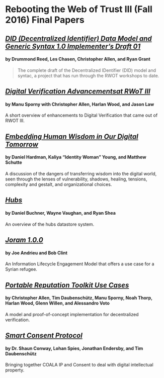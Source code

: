 # Rebooting the Web of Trust III (Fall 2016) Final Papers

## [*DID (Decentralized Identifier) Data Model and Generic Syntax 1.0 Implementer’s Draft 01*](did-implementer-draft-10.pdf)
#### by Drummond Reed, Les Chasen, Christopher Allen, and Ryan Grant

> The complete draft of the Decentralized IDentifier (DID) model and syntac, a project that has run through the RWOT workshops to date.

## [*Digital Verification Advancementsat RWoT III*](digital-verification-advancements.pdf)
#### by Manu Sporny with Christopher Allen, Harlan Wood, and Jason Law

A short overview of enhancements to Digital Verification that came out of RWOT III.

## [*Embedding Human Wisdom in Our Digital Tomorrow*](WisdomEmbedding-Human-Wisdom-in-Our-Digital-Tomorrow.pdf)
#### by Daniel Hardman, Kaliya “Identity Woman” Young, and Matthew Schutte

A discussion of the dangers of transferring wisdom into the digital world, seen through the lenses of vulnerability, shadows, healing, tensions, complexity and gestalt, and organizational choices.

## [*Hubs*](hubs.pdf)
#### by Daniel Buchner, Wayne Vaughan, and Ryan Shea

An overview of the hubs datastore system.

## [*Joram 1.0.0*](joram-engagement-model.pdf)
#### by Joe Andrieu and Bob Clint

An Information Lifecycle Engagement Model that offers a use case for a Syrian refugee.

## [*Portable Reputation Toolkit Use Cases*](reputation-toolkit.pdf)
#### by Christopher Allen, Tim Daubenschütz, Manu Sporny, Noah Thorp, Harlan Wood, Glenn Willen, and Alessandro Voto

A model and proof-of-concept implementation for decentralized verification.

## [*Smart Consent Protocol*](smart-consent-protocol.pdf)
#### by Dr. Shaun Conway, Lohan Spies, Jonathan Endersby, and Tim Daubenschütz

Bringing together COALA IP and Consent to deal with digital intellectual property.
